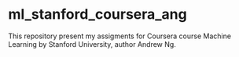 # ml_stanford_coursera_ang

This repository present my assigments for Coursera course Machine Learning by Stanford University, author Andrew Ng.
